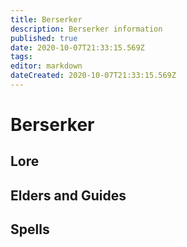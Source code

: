 ```yaml
---
title: Berserker
description: Berserker information
published: true
date: 2020-10-07T21:33:15.569Z
tags: 
editor: markdown
dateCreated: 2020-10-07T21:33:15.569Z
---
```


# Berserker
  ## Lore
  ## Elders and Guides
  ## Spells
  
 
 